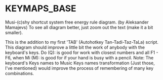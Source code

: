 # KEYMAPS_BASE
Musi-(c)shy shortcut system free energy rule diagram. (by Aleksander Mamajevs)
To see all diagram better, just zoom out the text (make it a bit smaller).

This is the addition to my first 'TAB' (Autohotkey Tan-Tadi-Taz-TaLa) script.
This diagram should improve a little bit the work of anybody with the keyboard's keys.
Do (Q): is good for work with closest numbers and all F1 - F6,
when Mi (M): is good for if your hand is busy with a pencil.
Note:
The keyboard's Keys names to Music Keys names transformation (Just those, I've mentioned) would improve the process of remembering of many key combinations.
